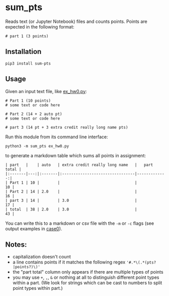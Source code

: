 # sum_pts

Reads text (or Jupyter Notebook) files and counts points.  Points are expected in the following format:

    # part 1 (3 points)

## Installation

    pip3 install sum-pts

## Usage

Given an input text file, like [ex_hw0.py](test/ex/case0/ex_hw0.py):

    # Part 1 (10 points)
    # some text or code here
    
    # Part 2 (14 + 2 auto pt)
    # some text or code here
    
    # part 3 (14 pt + 3 extra credit really long name pts)

Run this module from its command line interface:

    python3 -m sum_pts ex_hw0.py

to generate a markdown table which sums all points in assignment:

    | part   |    | auto   | extra credit really long name   |   part total |
    |:-------|---:|:-------|:--------------------------------|-------------:|
    | Part 1 | 10 |        |                                 |           10 |
    | Part 2 | 14 | 2.0    |                                 |           16 |
    | part 3 | 14 |        | 3.0                             |           17 |
    | total  | 38 | 2.0    | 3.0                             |           43 |

You can write this to a markdown or csv file with the `-m` or `-c` flags (see output examples in [case0](test/ex/case0)).

## Notes:
- capitalization doesn't count
- a line contains points if it matches the following regex `'#.*\(.*(pts?|points?)\)'`
- the "part total" column only appears if there are multiple types of points
- you may use `+`, `,`, `&` or nothing at all to distinguish different point types within a part.  (We look for strings which can be cast to numbers to split point types within part.)